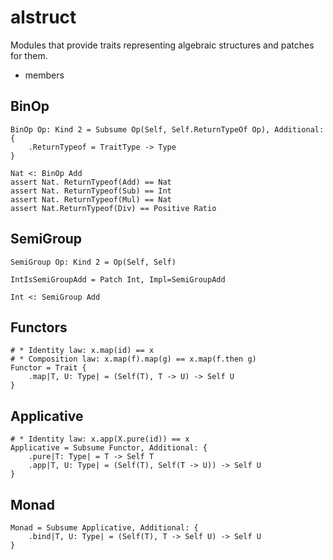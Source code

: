 # alstruct

Modules that provide traits representing algebraic structures and patches for them.

* members

## BinOp

``` erg
BinOp Op: Kind 2 = Subsume Op(Self, Self.ReturnTypeOf Op), Additional: {
    .ReturnTypeof = TraitType -> Type
}

Nat <: BinOp Add
assert Nat. ReturnTypeof(Add) == Nat
assert Nat. ReturnTypeof(Sub) == Int
assert Nat. ReturnTypeof(Mul) == Nat
assert Nat.ReturnTypeof(Div) == Positive Ratio
```

## SemiGroup

``` erg
SemiGroup Op: Kind 2 = Op(Self, Self)

IntIsSemiGroupAdd = Patch Int, Impl=SemiGroupAdd

Int <: SemiGroup Add
```

## Functors

``` erg
# * Identity law: x.map(id) == x
# * Composition law: x.map(f).map(g) == x.map(f.then g)
Functor = Trait {
    .map|T, U: Type| = (Self(T), T -> U) -> Self U
}
```

## Applicative

``` erg
# * Identity law: x.app(X.pure(id)) == x
Applicative = Subsume Functor, Additional: {
    .pure|T: Type| = T -> Self T
    .app|T, U: Type| = (Self(T), Self(T -> U)) -> Self U
}
```

## Monad

``` erg
Monad = Subsume Applicative, Additional: {
    .bind|T, U: Type| = (Self(T), T -> Self U) -> Self U
}
```
